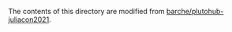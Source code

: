 The contents of this directory are modified from [barche/plutohub-juliacon2021](https://github.com/barche/plutohub-juliacon2021).
